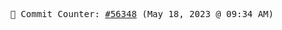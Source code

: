 <p align="center">
    <samp>
        📮 Commit Counter: <a href="https://github.com/Javascript-void0/Javascript-void0/commits/main">#56348</a> (May 18, 2023 @ 09:34 AM)
    </samp>
</p>
